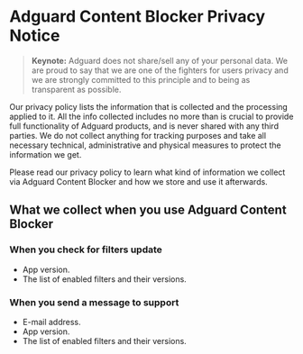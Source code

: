 # Adguard Content Blocker Privacy Notice

> **Keynote:** Adguard does not share/sell any of your personal data. We are proud to say that we are one of the fighters for users privacy and we are strongly committed to this principle and to being as transparent as possible.

Our privacy policy lists the information that is collected and the processing applied to it. All the info collected includes no more than is crucial to provide full functionality of Adguard products, and is never shared with any third parties. We do not collect anything for tracking purposes and take all necessary technical, administrative and physical measures to protect the information we get.

Please read our privacy policy to learn what kind of information we collect via Adguard Content Blocker and how we store and use it afterwards.

## What we collect when you use Adguard Content Blocker
### When you check for filters update
* App version.
* The list of enabled filters and their versions.

### When you send a message to support
* E-mail address.
* App version.
* The list of enabled filters and their versions.
